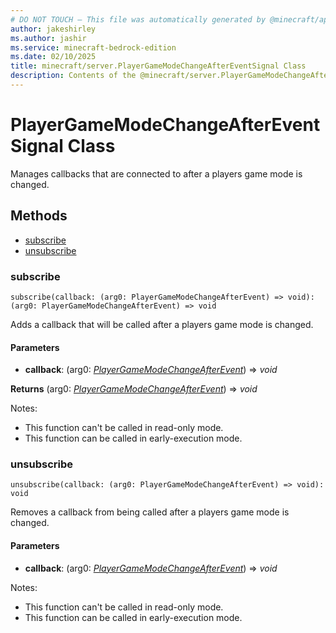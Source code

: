 ```yaml
---
# DO NOT TOUCH — This file was automatically generated by @minecraft/api-docs-generator, to report problems file an issue at https://github.com/Mojang/minecraft-scripting-libraries
author: jakeshirley
ms.author: jashir
ms.service: minecraft-bedrock-edition
ms.date: 02/10/2025
title: minecraft/server.PlayerGameModeChangeAfterEventSignal Class
description: Contents of the @minecraft/server.PlayerGameModeChangeAfterEventSignal class.
---
```

# PlayerGameModeChangeAfterEventSignal Class

Manages callbacks that are connected to after a players game mode is changed.

## Methods
- [subscribe](#subscribe)
- [unsubscribe](#unsubscribe)

### **subscribe**
`
subscribe(callback: (arg0: PlayerGameModeChangeAfterEvent) => void): (arg0: PlayerGameModeChangeAfterEvent) => void
`

Adds a callback that will be called after a players game mode is changed.

#### **Parameters**
- **callback**: (arg0: [*PlayerGameModeChangeAfterEvent*](PlayerGameModeChangeAfterEvent.md)) => *void*

**Returns** (arg0: [*PlayerGameModeChangeAfterEvent*](PlayerGameModeChangeAfterEvent.md)) => *void*
  
Notes:
- This function can't be called in read-only mode.
- This function can be called in early-execution mode.

### **unsubscribe**
`
unsubscribe(callback: (arg0: PlayerGameModeChangeAfterEvent) => void): void
`

Removes a callback from being called after a players game mode is changed.

#### **Parameters**
- **callback**: (arg0: [*PlayerGameModeChangeAfterEvent*](PlayerGameModeChangeAfterEvent.md)) => *void*
  
Notes:
- This function can't be called in read-only mode.
- This function can be called in early-execution mode.
